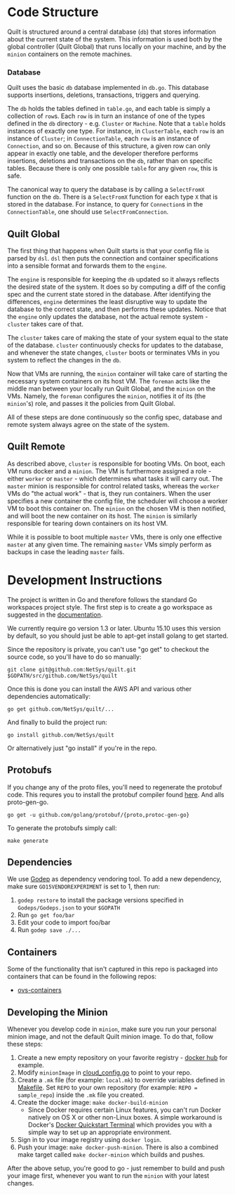 # Code Structure
Quilt is structured around a central database (`db`) that stores information about
the current state of the system. This information is used both by the global
controller (Quilt Global) that runs locally on your machine, and by the `minion`
containers on the remote machines.

### Database
Quilt uses the basic `db` database implemented in `db.go`. This database supports
insertions, deletions, transactions, triggers and querying.

The `db` holds the tables defined in `table.go`, and each table is simply a
collection of `row`s. Each `row` is in turn an instance of one of the types
defined in the `db` directory - e.g. `Cluster` or `Machine`. Note that a
`table` holds instances of exactly one type. For instance, in `ClusterTable`,
each `row` is an instance of `Cluster`; in `ConnectionTable`, each `row` is an
instance of `Connection`, and so on. Because of this structure, a given row can
only appear in exactly one table, and the developer therefore performs
insertions, deletions and transactions on the `db`, rather than on specific
tables. Because there is only one possible `table` for any given `row`, this is
safe.

The canonical way to query the database is by calling a `SelectFromX` function
on the `db`. There is a `SelectFromX` function for each type `X` that is stored
in the database. For instance, to query for `Connection`s in the
`ConnectionTable`, one should use `SelectFromConnection`.

## Quilt Global

The first thing that happens when Quilt starts is that your config file is parsed
by `dsl`. `dsl` then puts the connection and container specifications into a
sensible format and forwards them to the `engine`.

The `engine` is responsible for keeping the `db` updated so it always reflects
the desired state of the system. It does so by computing a diff of the config
spec and the current state stored in the database. After identifying the
differences, `engine` determines the least disruptive way to update the
database to the correct state, and then performs these updates. Notice that the
`engine` only updates the database, not the actual remote system - `cluster`
takes care of that.

The `cluster` takes care of making the state of your system equal to the state
of the database. `cluster` continuously checks for updates to the database, and
whenever the state changes, `cluster` boots or terminates VMs in you system to
reflect the changes in the `db`.

Now that VMs are running, the `minion` container will take care of starting the
necessary system containers on its host VM. The `foreman` acts like the middle
man between your locally run Quilt Global, and the `minion` on the VMs. Namely,
the `foreman` configures the `minion`, notifies it of its (the `minion`'s)
role, and passes it the policies from Quilt Global.

All of these steps are done continuously so the config spec, database and
remote system always agree on the state of the system.

## Quilt Remote

As described above, `cluster` is responsible for booting VMs. On boot, each VM
runs docker and a `minion`. The VM is furthermore assigned a role - either
`worker` or `master` - which determines what tasks it will carry out. The
`master` minion is responsible for control related tasks, whereas the `worker`
VMs do "the actual work" - that is, they run containers. When the user
specifies a new container the config file, the scheduler will choose a worker
VM to boot this container on. The `minion` on the chosen VM is then notified,
and will boot the new container on its host. The `minion` is similarly
responsible for tearing down containers on its host VM.

While it is possible to boot multiple `master` VMs, there is only one effective
`master` at any given time. The remaining `master` VMs simply perform as
backups in case the leading `master` fails.

# Development Instructions

The project is written in Go and therefore follows the standard Go
workspaces project style.  The first step is to create a go workspace as
suggested in the [documentation](https://golang.org/doc/code.html).

We currently require go version 1.3 or later.  Ubuntu 15.10 uses this version
by default, so you should just be able to apt-get install golang to get
started.

Since the repository is private, you can't use "go get" to checkout the source
code, so you'll have to do so manually:

    git clone git@github.com:NetSys/quilt.git $GOPATH/src/github.com/NetSys/quilt

Once this is done you can install the AWS API and various other dependencies
automatically:

    go get github.com/NetSys/quilt/...

And finally to build the project run:

    go install github.com/NetSys/quilt

Or alternatively just "go install" if you're in the repo.

## Protobufs
If you change any of the proto files, you'll need to regenerate the protobuf
code.  This requres you to install the protobuf compiler found
[here](https://developers.google.com/protocol-buffers/).  And alls
proto-gen-go.

    go get -u github.com/golang/protobuf/{proto,protoc-gen-go}

To generate the protobufs simply call:

    make generate

## Dependencies
We use [Godep](https://github.com/tools/godep) as dependency vendoring tool. To add a
new dependency, make sure `GO15VENDOREXPERIMENT` is set to 1, then run:

1. `godep restore` to install the package versions specified in `Godeps/Godeps.json` to your `$GOPATH`
2. Run `go get foo/bar`
3. Edit your code to import foo/bar
4. Run `godep save ./...`

## Containers
Some of the functionality that isn't captured in this repo is packaged into
containers that can be found in the following repos:

* [ovs-containers](https://github.com/NetSys/ovs-containers)

## Developing the Minion
Whenever you develop code in `minion`, make sure you run your personal minion
image, and not the default Quilt minion image.  To do that, follow these steps:

1. Create a new empty repository on your favorite registry -
[docker hub](https://hub.docker.com/) for example.
2. Modify `minionImage` in [cloud_config.go](provider/cloud_config.go) to point to your repo.
3. Create a `.mk` file (for example: `local.mk`) to override variables
defined in [Makefile](Makefile). Set `REPO` to your own repository
(for example: `REPO = sample_repo`) inside the `.mk` file you created.
4. Create the docker image: `make docker-build-minion`
   * Since Docker requires certain Linux features, you can't run Docker
   natively on OS X or other non-Linux boxes. A simple workaround is Docker's
   [Docker Quickstart Terminal](https://docs.docker.com/mac/step_one/) which
   provides you with a simple way to set up an appropriate environment.
5. Sign in to your image registry using `docker login`.
6. Push your image: `make docker-push-minion`. There is also a combined
make target called `make docker-minion` which builds and pushes.

After the above setup, you're good to go - just remember to build and push your
image first, whenever you want to run the `minion` with your latest changes.
